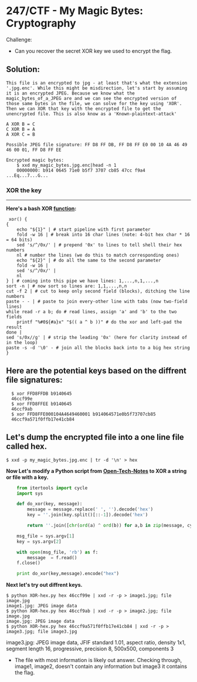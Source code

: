  #                                                      247/CTF - My Magic Bytes: Cryptography

Challenge:
- Can you recover the secret XOR key we used to encrypt the flag.

Solution:
---------
    
    This file is an encrypted to jpg - at least that's what the extension '.jpg.enc'. While this might be misdirection, let's start by assuming it is an encrypted JPEG. Because we know what the magic_bytes_of_a_JPEG are and we can see the encrypted version of those same bytes in the file, we can solve for the key using 'XOR'. Then we can XOR that key with the encrypted file to get the unencrypted file. This is also know as a 'Known-plaintext-attack'

    A XOR B = C
    C XOR B = A
    A XOR C = B

    Possible JPEG file signature: FF D8 FF DB, FF D8 FF E0 00 10 4A 46 49 46 00 01, FF D8 FF EE

    Encrypted magic bytes:
        $ xxd my_magic_bytes.jpg.enc|head -n 1
        00000000: b914 0645 71e0 b5f7 3707 cb85 47cc f9a4  ...Eq...7...G...
    
### XOR the key
---------------

   **Here's a bash XOR [function](https://stackoverflow.com/questions/48620882/how-to-xor-two-hex-numbers-in-bash-script-xor-encryption/55986217#55986217):**

     xor() {
    {
        echo "${1}" | # start pipeline with first parameter
        fold -w 16 | # break into 16 char lines (note: 4-bit hex char * 16 = 64 bits)
        sed 's/^/0x/' | # prepend '0x' to lines to tell shell their hex numbers
        nl # number the lines (we do this to match corresponding ones)
        echo "${2}" | # do all the same to the second parameter
        fold -w 16 | 
        sed 's/^/0x/' | 
        nl
    } | # coming into this pipe we have lines: 1,...,n,1,...,n 
    sort -n | # now sort so lines are: 1,1,...,n,n
    cut -f 2 | # cut to keep only second field (blocks), ditching the line numbers
    paste - - | # paste to join every-other line with tabs (now two-field lines)
    while read -r a b; do # read lines, assign 'a' and 'b' to the two fields 
        printf "%#0${#a}x" "$(( a ^ b ))" # do the xor and left-pad the result
    done |
    sed 's/0x//g' | # strip the leading '0x' (here for clarity instead of in the loop)
    paste -s -d '\0' - # join all the blocks back into to a big hex string
    }

## Here are the potential keys based on the diffrent file signatures:

      $ xor FFD8FFDB b9140645
      46ccf99e
      $ xor FFD8FFEE b9140645
      46ccf9ab
      $ xor FFD8FFE000104A4649460001 b914064571e0b5f73707cb85
      46ccf9a571f0ffb17e41cb84

## Let's dump the encrypted file into a one line file called hex.
    
    $ xxd -p my_magic_bytes.jpg.enc | tr -d '\n' > hex
**Now Let's modify a Python script from [Open-Tech-Notes](https://opentechnotes.blogspot.com/2014/08/xor-string-with-key-in-python.html) to XOR a string or file with a key.**
    
```Python
    from itertools import cycle
    import sys

    def do_xor(key, message):
        message = message.replace(' ', '').decode('hex')
        key = ''.join(key.split()[::-1]).decode('hex')

        return ''.join([chr(ord(a) ^ ord(b)) for a,b in zip(message, cycle(key))])

    msg_file = sys.argv[1]
    key = sys.argv[2]

    with open(msg_file, 'rb') as f:
        message  = f.read()
    f.close()

    print do_xor(key,message).encode("hex")
  ```
**Next let's try out diffrent keys.**

    $ python XOR-hex.py hex 46ccf99e | xxd -r -p > image1.jpg; file image.jpg
    image1.jpg: JPEG image data
    $ python XOR-hex.py hex 46ccf9ab | xxd -r -p > image2.jpg; file image.jpg
    image.jpg: JPEG image data
    $ python XOR-hex.py hex 46ccf9a571f0ffb17e41cb84 | xxd -r -p > image3.jpg; file image3.jpg
image3.jpg: JPEG image data, JFIF standard 1.01, aspect ratio, density 1x1, segment length 16, progressive, precision 8, 500x500, components 3

- The file with most information is likely out answer. Checking through, image1, image2, doesn't contain any information but image3 it contains the flag.
 
  
 
